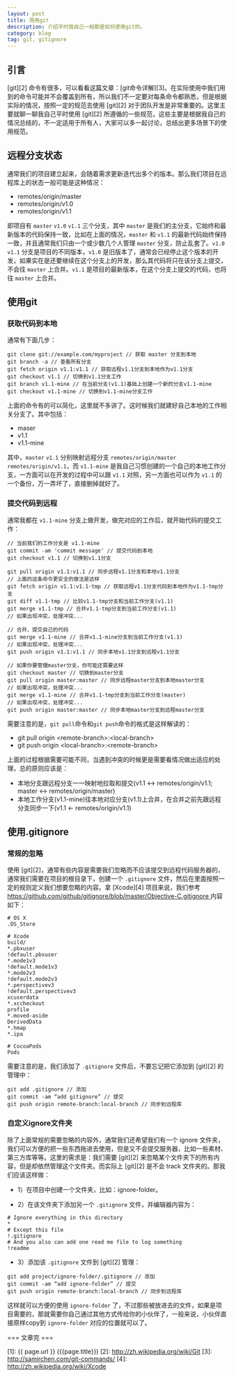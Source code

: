 ```yaml
---
layout: post
title: 简用git
description: 介绍平时我自己一般都是如何使用git的。
category: blog
tag: git, gitignore
---
```


## 引言

[git][2] 命令有很多，可以看看这篇文章：[git命令详解][3]。在实际使用中我们用到的命令可能并不会覆盖到所有，所以我们不一定要对每条命令都熟悉，但是根据实际的情况，按照一定的规范去使用 [git][2] 对于团队开发是非常重要的。这里主要就聊一聊我自己平时使用 [git][2] 所遵循的一些规范，这些主要是根据我自己的情况总结的，不一定适用于所有人，大家可以多一起讨论，总结出更多场景下的使用规范。

## 远程分支状态

通常我们的项目建立起来，会随着需求更新迭代出多个的版本。那么我们项目在远程库上的状态一般可能是这种情况：

- remotes/origin/master
- remotes/origin/v1.0
- remotes/origin/v1.1

即项目有 `master` `v1.0` `v1.1` 三个分支，其中 `master` 是我们的主分支，它始终和最新版本的代码保持一致，比如在上面的情况，`master` 和 `v1.1` 的最新代码始终保持一致，并且通常我们只由一个或少数几个人管理 `master` 分支，防止乱套了。`v1.0` `v1.1` 分支是项目的不同版本，`v1.0` 是旧版本了，通常会已经停止这个版本的开发，如果实在是还要继续在这个分支上的开发，那么其代码将只在该分支上提交，不会往 `master` 上合并。`v1.1` 是项目的最新版本，在这个分支上提交的代码，也将往 `master` 上合并。

## 使用git


### 获取代码到本地

通常有下面几步：

	git clone git://example.com/myproject // 获取 master 分支到本地
	git branch -a // 查看所有分支
	git fetch origin v1.1:v1.1 // 获取远程v1.1分支到本地作为v1.1分支
	git checkout v1.1 // 切换到v1.1分支工作
	git branch v1.1-mine // 在当前分支(v1.1)基础上创建一个新的分支v1.1-mine
	git checkout v1.1-mine // 切换到v1.1-mine分支工作

上面的命令有的可以简化，这里就不多讲了。这时候我们就建好自己本地的工作相关分支了。其中包括：

- maser
- v1.1
- v1.1-mine

其中，`master` `v1.1` 分别映射远程分支 `remotes/origin/master` `remotes/origin/v1.1`，而 `v1.1-mine` 是我自己习惯创建的一个自己的本地工作分支，一方面可以在开发的过程中可以跟 `v1.1` 对照，另一方面也可以作为 `v1.1` 的一个备份，万一弄坏了，直接删掉就好了。

### 提交代码到远程

通常我都在 `v1.1-mine` 分支上做开发，做完对应的工作后，就开始代码的提交工作：

	// 当前我们的工作分支是 v1.1-mine
	git commit -am 'commit message' // 提交代码到本地
	git checkout v1.1 // 切换到v1.1分支
	
	git pull origin v1.1:v1.1 // 同步远程v1.1分支和本地v1.1分支
	// 上面的这条命令更安全的做法是这样
	git fetch origin v1.1:v1.1-tmp // 获取远程v1.1分支代码到本地作为v1.1-tmp分支
	git diff v1.1-tmp // 比较v1.1-tmp分支和当前工作分支(v1.1)
	git merge v1.1-tmp // 合并v1.1-tmp分支到当前工作分支(v1.1)
	// 如果出现冲突，处理冲突...
	
	// 合并、提交自己的代码
	git merge v1.1-mine // 合并v1.1-mine分支到当前工作分支(v1.1)
	// 如果出现冲突，处理冲突...
	git push origin v1.1:v1.1 // 同步本地v1.1分支到远程v1.1分支
	
	// 如果你要管理master分支，你可能还需要这样
	git checkout master // 切换到master分支
	git pull origin master:master // 同步远程master分支到本地master分支
	// 如果出现冲突，处理冲突...
	git merge v1.1-mine // 合并v1.1-tmp分支到当前工作分支(master)
	// 如果出现冲突，处理冲突...
	git push origin master:master // 同步本地master分支到远程master分支

需要注意的是，`git pull`命令和`git push`命令的格式是这样解读的：

- git pull origin <remote-branch\>:<local-branch\>
- git push origin <local-branch\>:<remote-branch\>

上面的过程根据需要可能不同，当遇到冲突的时候更是需要看情况做出适应的处理，总的原则应该是：

- 本地分支跟远程分支一一映射地拉取和提交(v1.1 <-> remotes/origin/v1.1; master <-> remotes/origin/master)
- 本地工作分支(v1.1-mine)往本地对应分支(v1.1)上合并，在合并之前先跟远程分支同步一下(v1.1 <- remotes/origin/v1.1)

## 使用.gitignore

### 常规的忽略

使用 [git][2]，通常有些内容是需要我们忽略而不应该提交到远程代码服务器的，通常我们需要在项目的根目录下，创建一个 `.gitignore` 文件，然后在里面按照一定的规则定义我们想要忽略的内容。拿 [Xcode][4] 项目来说，我们参考 [https://github.com/github/gitignore/blob/master/Objective-C.gitignore ](https://github.com/github/gitignore/blob/master/Objective-C.gitignore) 内容如下：

	# OS X
	.DS_Store

	# Xcode
	build/
	*.pbxuser
	!default.pbxuser
	*.mode1v3
	!default.mode1v3
	*.mode2v3
	!default.mode2v3
	*.perspectivev3
	!default.perspectivev3
	xcuserdata
	*.xccheckout
	profile
	*.moved-aside
	DerivedData
	*.hmap
	*.ipa

	# CocoaPods
	Pods

需要注意的是，我们添加了 `.gitignore` 文件后，不要忘记把它添加到 [git][2] 的管理中：

	git add .gitignore // 添加
	git commit -am “add gitignore” // 提交
	git push origin remote-branch:local-branch // 同步到远程库


### 自定义ignore文件夹

除了上面常规的需要忽略的内容外，通常我们还希望我们有一个 ignore 文件夹，我们可以方便的把一些东西拖进去使用，但是又不会提交服务器，比如一些素材、第三方库等等。这里的需求是：我们需要 [git][2] 来忽略某个文件夹下的所有内容，但是却依然管理这个文件夹。而实际上 [git][2] 是不会 track 文件夹的。那我们应该这样做：

- 1）在项目中创建一个文件夹，比如：ignore-folder。

- 2）在该文件夹下添加另一个 `.gitignore` 文件，并编辑器内容为：

>
	# Ignore everything in this directory
	*
	# Except this file
	!.gitignore
	# And you also can add one read me file to log something
	!readme 

- 3）添加该 `.gitignore` 文件到 [git][2] 管理：

>
	git add project/ignore-folder/.gitignore // 添加
	git commit -am “add ignore-folder” // 提交
	git push origin remote-branch:local-branch // 同步到远程库

这样就可以方便的使用 `ignore-folder` 了，不过那些被放进去的文件，如果是项目需要的，那就需要你自己通过其他方式传给你的小伙伴了，一般来说，小伙伴直接原样copy到 `ignore-folder` 对应的位置就可以了。

=== 文章完 ===

[SamirChen]: http://www.samirchen.com "SamirChen"
[1]: {{ page.url }} ({{page.title}})
[2]: http://zh.wikipedia.org/wiki/Git
[3]: http://samirchen.com/git-commands/
[4]: http://zh.wikipedia.org/wiki/Xcode